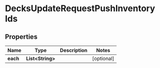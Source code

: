 
# DecksUpdateRequestPushInventoryIds

## Properties
Name | Type | Description | Notes
------------ | ------------- | ------------- | -------------
**each** | **List&lt;String&gt;** |  |  [optional]



